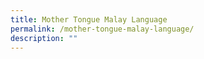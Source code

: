 ```yaml
---
title: Mother Tongue Malay Language
permalink: /mother-tongue-malay-language/
description: ""
---
```

